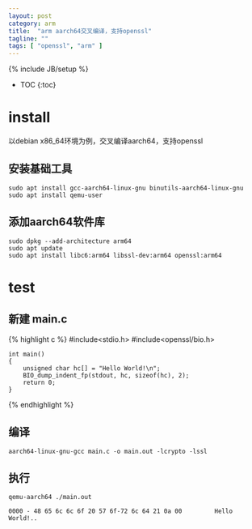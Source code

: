 ```yaml
---
layout: post
category: arm
title:  "arm aarch64交叉编译，支持openssl"
tagline: ""
tags: [ "openssl", "arm" ] 
---
```

{% include JB/setup %}

* TOC
{:toc}

# install

以debian x86\_64环境为例，交叉编译aarch64，支持openssl

## 安装基础工具

    sudo apt install gcc-aarch64-linux-gnu binutils-aarch64-linux-gnu
    sudo apt install qemu-user

## 添加aarch64软件库

    sudo dpkg --add-architecture arm64
    sudo apt update
    sudo apt install libc6:arm64 libssl-dev:arm64 openssl:arm64

# test

## 新建 main.c

{% highlight c %}
#include<stdio.h>
#include<openssl/bio.h>

    int main()
    {
        unsigned char hc[] = "Hello World!\n";
        BIO_dump_indent_fp(stdout, hc, sizeof(hc), 2);
        return 0;
    }
{% endhighlight %}

## 编译

    aarch64-linux-gnu-gcc main.c -o main.out -lcrypto -lssl

## 执行

    qemu-aarch64 ./main.out

    0000 - 48 65 6c 6c 6f 20 57 6f-72 6c 64 21 0a 00         Hello World!..
